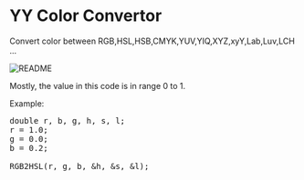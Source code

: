 YY Color Convertor
=================

Convert color between RGB,HSL,HSB,CMYK,YUV,YIQ,XYZ,xyY,Lab,Luv,LCH ...

![README](https://raw.github.com/ibireme/yy_color_convertor/master/README.png
)

Mostly, the value in this code is in range 0 to 1.

Example:
<pre>
double r, b, g, h, s, l;
r = 1.0;
g = 0.0;
b = 0.2;

RGB2HSL(r, g, b, &h, &s, &l);
</pre>
